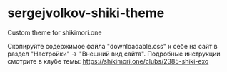 # sergejvolkov-shiki-theme
Custom theme for shikimori.one

Скопируйте содержимое файла "downloadable.css" к себе на сайт в раздел "Настройки" -> "Внешний вид сайта". Подробные инструкции смотрите в клубе темы: https://shikimori.one/clubs/2385-shiki-exo
